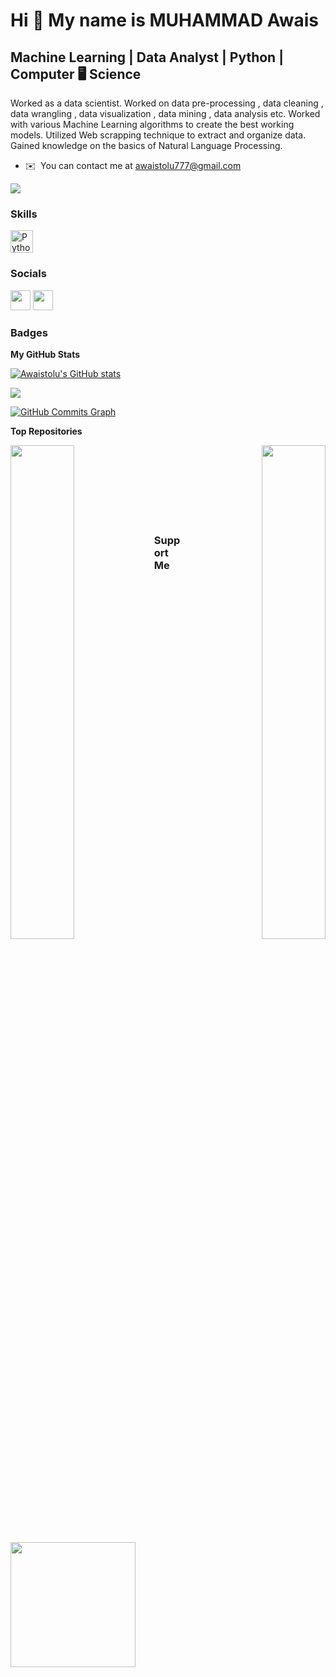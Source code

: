 Hi 👋 My name is MUHAMMAD Awais
===============================

Machine Learning | Data Analyst | Python | Computer 🖥 Science
--------------------------------------------------------------

Worked as a data scientist. Worked on data pre-processing , data cleaning , data wrangling , data visualization , data mining , data analysis etc. Worked with various Machine Learning algorithms to create the best working models. Utilized Web scrapping technique to extract and organize data. Gained knowledge on the basics of Natural Language Processing.

* ✉️  You can contact me at [awaistolu777@gmail.com](mailto:awaistolu777@gmail.com)

<a href="https://www.github.com/Awaistolu" target="_blank" rel="noreferrer"><img
src="https://img.shields.io/github/followers/Awaistolu?logo=github&style=for-the-badge&color=0891b2&labelColor=1c1917" /></a>

### Skills

<p align="left">
<a href="https://www.python.org/" target="_blank" rel="noreferrer"><img src="https://raw.githubusercontent.com/danielcranney/readme-generator/main/public/icons/skills/python-colored.svg" width="36" height="36" alt="Python" /></a>
</p>


### Socials

<p align="left"> <a href="https://www.github.com/Awaistolu" target="_blank" rel="noreferrer"><img src="https://raw.githubusercontent.com/danielcranney/readme-generator/main/public/icons/socials/github.svg" width="32" height="32" /></a> <a href="https://www.linkedin.com/in/muhammad-awais-598072200" target="_blank" rel="noreferrer"><img src="https://raw.githubusercontent.com/danielcranney/readme-generator/main/public/icons/socials/linkedin.svg" width="32" height="32" /></a></p>

### Badges

<b>My GitHub Stats</b>

<a href="http://www.github.com/Awaistolu"><img src="https://github-readme-stats.vercel.app/api?username=Awaistolu&show_icons=true&hide=&count_private=true&title_color=0891b2&text_color=ffffff&icon_color=0891b2&bg_color=1c1917&hide_border=true&show_icons=true" alt="Awaistolu's GitHub stats" /></a>

<a href="http://www.github.com/Awaistolu"><img src="https://github-readme-streak-stats.herokuapp.com/?user=Awaistolu&stroke=ffffff&background=1c1917&ring=0891b2&fire=0891b2&currStreakNum=ffffff&currStreakLabel=0891b2&sideNums=ffffff&sideLabels=ffffff&dates=ffffff&hide_border=true" /></a>

<a href="http://www.github.com/Awaistolu"><img src="https://activity-graph.herokuapp.com/graph?username=Awaistolu&bg_color=1c1917&color=ffffff&line=0891b2&point=ffffff&area_color=1c1917&area=true&hide_border=true&custom_title=GitHub%20Commits%20Graph" alt="GitHub Commits Graph" /></a>

<b>Top Repositories</b>

<div width="100%" align="center"><a href="https://github.com/Awaistolu/Machine-learning-projects" align="left"><img align="left" width="45%" src="https://github-readme-stats.vercel.app/api/pin/?username=Awaistolu&repo=Machine-learning-projects&title_color=0891b2&text_color=ffffff&icon_color=0891b2&bg_color=1c1917&hide_border=true&locale=en" /></a><a href="https://github.com/Awaistolu/web_scraping" align="right"><img align="right" width="45%" src="https://github-readme-stats.vercel.app/api/pin/?username=Awaistolu&repo=web_scraping&title_color=0891b2&text_color=ffffff&icon_color=0891b2&bg_color=1c1917&hide_border=true&locale=en" /></a></div><br /><br /><br /><br /><br /><br /><br />

### Support Me

<a href="https://www.buymeacoffee.com/Tolu"><img src="https://cdn.buymeacoffee.com/buttons/v2/default-yellow.png" width="200" /></a>

